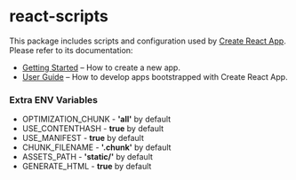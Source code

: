 # react-scripts

This package includes scripts and configuration used by [Create React App](https://github.com/facebook/create-react-app).<br>
Please refer to its documentation:

- [Getting Started](https://facebook.github.io/create-react-app/docs/getting-started) – How to create a new app.
- [User Guide](https://facebook.github.io/create-react-app/) – How to develop apps bootstrapped with Create React App.

### Extra ENV Variables

- OPTIMIZATION_CHUNK - **'all'** by default
- USE_CONTENTHASH - **true** by default
- USE_MANIFEST - **true** by default
- CHUNK_FILENAME - **'.chunk'** by default
- ASSETS_PATH - **'static/'** by default
- GENERATE_HTML - **true** by default
